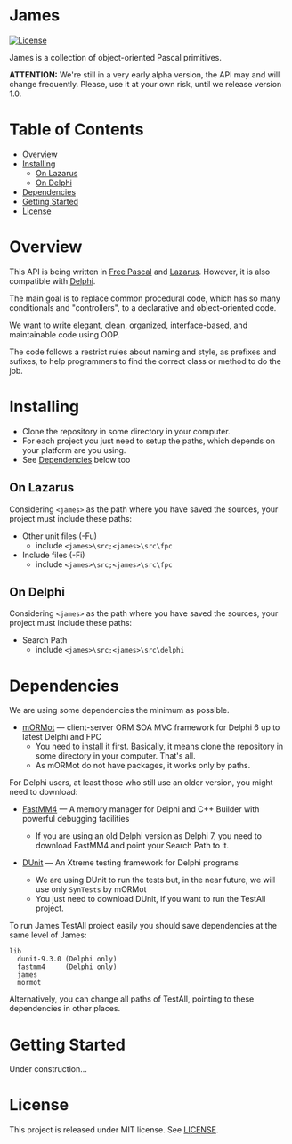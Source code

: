# James

[![License](https://img.shields.io/badge/license-MIT-green.svg)](https://github.com/mdbs99/james/blob/master/README.md)

James is a collection of object-oriented Pascal primitives.

**ATTENTION:** We're still in a very early alpha version, the API may and will change frequently. Please, use it at your own risk, until we release version 1.0.

# Table of Contents

- [Overview](#overview)
- [Installing](#installing)
  - [On Lazarus](#on-lazarus)
  - [On Delphi](#on-delphi)
- [Dependencies](#dependencies)
- [Getting Started](#getting-started)
- [License](#license)

# Overview

This API is being written in [Free Pascal](https://freepascal.org/) and [Lazarus](http://www.lazarus-ide.org/). However, it is also compatible with [Delphi](https://www.embarcadero.com/products/delphi).

The main goal is to replace common procedural code, which has so many conditionals and "controllers", to a declarative and object-oriented code.

We want to write elegant, clean, organized, interface-based, and maintainable code using OOP.

The code follows a restrict rules about naming and style, as prefixes and sufixes, to help programmers to find the correct class or method to do the job.

# Installing

- Clone the repository in some directory in your computer.
- For each project you just need to setup the paths, which depends on your platform are you using.
- See [Dependencies](#dependencies) below too

## On Lazarus

Considering `<james>` as the path where you have saved the sources, your project must include these paths:

- Other unit files (-Fu)
  - include `<james>\src;<james>\src\fpc`
- Include files (-Fi)
  - include `<james>\src;<james>\src\fpc`

## On Delphi

Considering `<james>` as the path where you have saved the sources, your project must include these paths:

- Search Path
  - include `<james>\src;<james>\src\delphi`
  
# Dependencies

We are using some dependencies the minimum as possible.

- [mORMot](https://github.com/synopse/mORMot) — client-server ORM SOA MVC framework for Delphi 6 up to latest Delphi and FPC
  - You need to [install](https://synopse.info/files/html/Synopse%20mORMot%20Framework%20SAD%201.18.html#TITL_113) it first. Basically, it means clone the repository in some directory in your computer. That's all.
  - As mORMot do not have packages, it works only by paths.

For Delphi users, at least those who still use an older version, you might need to download:

- [FastMM4](https://github.com/pleriche/FastMM4) — A memory manager for Delphi and C++ Builder with powerful debugging facilities
  - If you are using an old Delphi version as Delphi 7, you need to download FastMM4 and point your Search Path to it.
 
- [DUnit](http://dunit.sourceforge.net/) — An Xtreme testing framework for Delphi programs
  - We are using DUnit to run the tests but, in the near future, we will use only `SynTests` by mORMot
  - You just need to download DUnit, if you want to run the TestAll project.

To run James TestAll project easily you should save dependencies at the same level of James:

    lib
      dunit-9.3.0 (Delphi only)
      fastmm4     (Delphi only)
      james
      mormot
      
Alternatively, you can change all paths of TestAll, pointing to these dependencies in other places.

# Getting Started

Under construction...

# License

This project is released under MIT license. See [LICENSE](LICENSE).